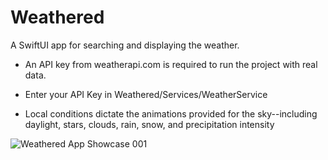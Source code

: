 # Weathered

A SwiftUI app for searching and displaying the weather.

* An API key from weatherapi.com is required to run the project with real data.
* Enter your API Key in Weathered/Services/WeatherService

* Local conditions dictate the animations provided for the sky--including daylight, stars, clouds, rain, snow, and precipitation intensity

![‎Weathered App Showcase ‎001](https://github.com/bodhichristian/Weathered/assets/110639779/47f2de28-7947-40a2-b492-43424baeb4e8)
